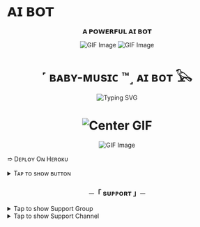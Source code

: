 
# 𝗔𝗜 𝗕𝗢𝗧

<p align="center">
  <b>𝗔 𝗣𝗢𝗪𝗘𝗥𝗙𝗨𝗟 𝗔𝗜 𝗕𝗢𝗧</b>
</p>

<div align="center">
  <img src="https://user-images.githubusercontent.com/73097560/115834477-dbab4500-a447-11eb-908a-139a6edaec5c.gif" alt="GIF Image">
  <img src="https://user-images.githubusercontent.com/73097560/115834477-dbab4500-a447-11eb-908a-139a6edaec5c.gif" alt="GIF Image">
</div>

<h1 align="center">
  <b>˹ ʙᴀʙʏ-ᴍᴜsɪᴄ ™˼ ᴀɪ ʙᴏᴛ 𓅂</b>
</h1>

<div align="center">
  <img src="https://readme-typing-svg.herokuapp.com?colors=FF0000,0000FF,00FF00,FFFF00,FFFFFF&center=true&vCenter=true&lines=──+˹+ʙᴀʙʏ-ᴍᴜsɪᴄ+™˼+ᴀɪ+ʙᴏᴛ+𓅂+──;Fᴏʀᴋ+ᴀɴᴅ+ɢɪᴠᴇ+sᴛᴀʀ+ᴛʜᴇɴ+ᴅᴇᴘʟᴏʏ.&width=600&height=180" alt="Typing SVG">
</div>

<h1 align="center">
  <img src="./.github/a94aee835e16cff4f14c83dac8ffbe10.gif" alt="Center GIF">
</h1>

<div align="center">
  <img src="https://user-images.githubusercontent.com/73097560/115834477-dbab4500-a447-11eb-908a-139a6edaec5c.gif" alt="GIF Image">
</div>

➱  Dᴇᴘʟᴏʏ Oɴ Hᴇʀᴏᴋᴜ

<details>
  <summary>Tᴀᴘ ᴛᴏ sʜᴏᴡ ʙᴜᴛᴛᴏɴ</summary>
  <br>
  <a href="https://dashboard.heroku.com/new?template=https://github.com/BABY-MUSIC/AI_BOT">
      <img src="https://img.shields.io/badge/Deploy_to_Heroku-red?style=for-the-badge&logo=heroku&logoColor=green" alt="Deploy to Heroku">
  </a>
</details>


<h3 align="center">
    ─「 sᴜᴩᴩᴏʀᴛ 」─
</h3>

<!-- Support Group -->
<details>
  <summary>Tap to show Support Group</summary>
  <br>
  <p align="center">
    <a href="https://t.me/+OL6jdTL7JAJjYzVl">
      <img src="https://img.shields.io/badge/-Support%20Group-blue.svg?style=for-the-badge&logo=Telegram" alt="Support Group">
    </a>
  </p>
</details>

<!-- Support Channel -->
<details>
  <summary>Tap to show Support Channel</summary>
  <br>
  <p align="center">
    <a href="https://t.me/BABY09_WORLD">
      <img src="https://img.shields.io/badge/-Support%20Channel-blue.svg?style=for-the-badge&logo=Telegram" alt="Support Channel">
    </a>
  </p>
</details>

